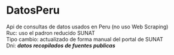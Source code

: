 # DatosPeru
Api de consultas de datos usados en Peru (no uso Web Scraping)\
Ruc: uso el padron reducido SUNAT \
Tipo cambio: actualizado de forma manual del portal de SUNAT\
Dni: ***datos recopilados de fuentes publicas***
